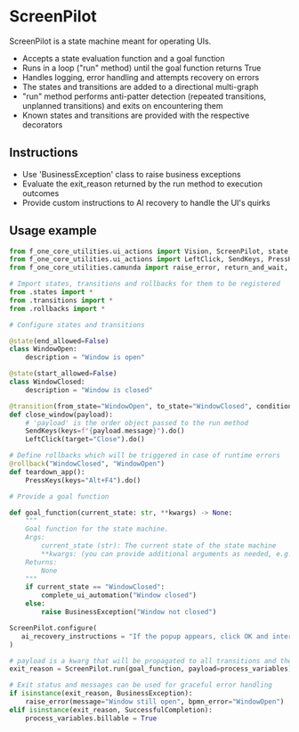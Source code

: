 # ScreenPilot 

ScreenPilot is a state machine meant for operating UIs.
- Accepts a state evaluation function and a goal function
- Runs in a loop ("run" method) until the goal function returns True
- Handles logging, error handling and attempts recovery on errors
- The states and transitions are added to a directional multi-graph
- "run" method performs anti-patter detection (repeated transitions, unplanned transitions) and exits on encountering them
- Known states and transitions are provided with the respective decorators


## Instructions

- Use 'BusinessException' class to raise business exceptions
- Evaluate the exit_reason returned by the run method to execution outcomes
- Provide custom instructions to AI recovery to handle the UI's quirks

## Usage example

```python
from f_one_core_utilities.ui_actions import Vision, ScreenPilot, state, transition, rollback, BusinessException, complete_ui_automation
from f_one_core_utilities.ui_actions import LeftClick, SendKeys, PressKeys
from f_one_core_utilities.camunda import raise_error, return_and_wait, raise_incident

# Import states, transitions and rollbacks for them to be registered
from .states import *
from .transitions import *
from .rollbacks import *

# Configure states and transitions

@state(end_allowed=False)
class WindowOpen:
    description = "Window is open"

@state(start_allowed=False)
class WindowClosed:
    description = "Window is closed"

@transition(from_state="WindowOpen", to_state="WindowClosed", condition=lambda payload: payload.message == "Closed")
def close_window(payload):
    # 'payload' is the order object passed to the run method
    SendKeys(keys=f"{payload.message}").do()
    LeftClick(target="Close").do()

# Define rollbacks which will be triggered in case of runtime errors
@rollback("WindowClosed", "WindowOpen")
def teardown_app():
    PressKeys(keys="Alt+F4").do()

# Provide a goal function

def goal_function(current_state: str, **kwargs) -> None:
    """
    Goal function for the state machine.
    Args:
        current_state (str): The current state of the state machine
        **kwargs: (you can provide additional arguments as needed, e.g. order: dict)
    Returns:
        None
    """
    if current_state == "WindowClosed":
        complete_ui_automation("Window closed")
    else:
        raise BusinessException("Window not closed")

ScreenPilot.configure(
   ai_recovery_instructions = "If the popup appears, click OK and interrupt the process",
)

# payload is a kwarg that will be propagated to all transitions and the goal function
exit_reason = ScreenPilot.run(goal_function, payload=process_variables)

# Exit status and messages can be used for graceful error handling
if isinstance(exit_reason, BusinessException):
    raise_error(message="Window still open", bpmn_error="WindowOpen")
elif isinstance(exit_reason, SuccessfulCompletion):
    process_variables.billable = True
```
